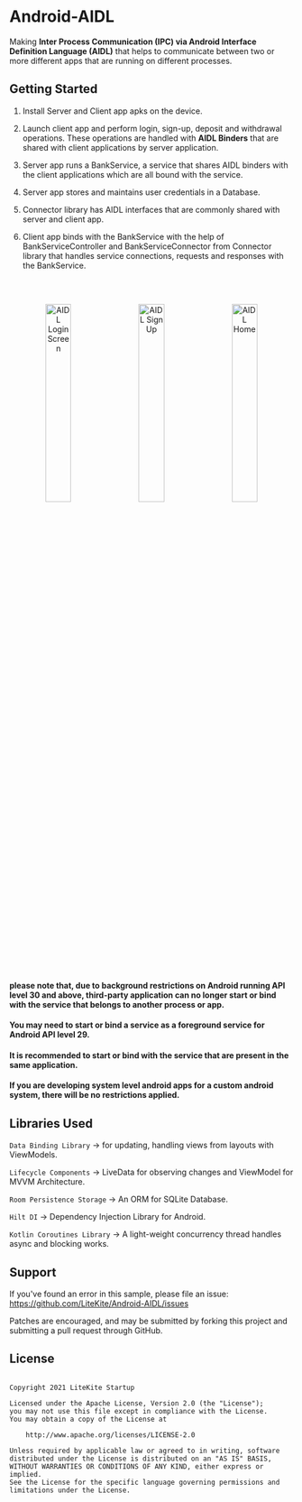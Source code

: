 # Android-AIDL

Making <b>Inter Process Communication (IPC) via Android Interface Definition Language (AIDL)</b> that helps to communicate between two or more different apps that are running on different processes.

## Getting Started

1) Install Server and Client app apks on the device.

2) Launch client app and perform login, sign-up, deposit and withdrawal operations. These operations are handled with <b>AIDL Binders</b> that are shared with client applications by server application.

3) Server app runs a BankService, a service that shares AIDL binders with the client applications which are all bound with the service.

4) Server app stores and maintains user credentials in a Database.

5) Connector library has AIDL interfaces that are commonly shared with server and client app.

6) Client app binds with the BankService with the help of BankServiceController and BankServiceConnector from Connector library that handles service connections, requests and responses with the BankService.

##

<br>

<p align="center">
    <img src="https://github.com/svignesh93/Android-AIDL/blob/assets/assets/aidl_login.png" alt="AIDL Login Screen" width="30%">
    <img src="https://github.com/svignesh93/Android-AIDL/blob/assets/assets/aidl_sign_up.png" alt="AIDL Sign Up" width="30%" hspace="2%">
    <img src="https://github.com/svignesh93/Android-AIDL/blob/assets/assets/aidl_home.png" alt="AIDL Home" width="30%">
</p>

##

#### please note that, due to background restrictions on Android running API level 30 and above, third-party application can no longer start or bind with the service that belongs to another process or app.

#### You may need to start or bind a service as a foreground service for Android API level 29.

#### It is recommended to start or bind with the service that are present in the same application.

#### If you are developing system level android apps for a custom android system, there will be no restrictions applied.

## Libraries Used

`Data Binding Library` -> for updating, handling views from layouts with ViewModels.</br>

`Lifecycle Components` -> LiveData for observing changes and ViewModel for MVVM Architecture.</br>

`Room Persistence Storage` -> An ORM for SQLite Database.</br>

`Hilt DI` -> Dependency Injection Library for Android.</br>

`Kotlin Coroutines Library` -> A light-weight concurrency thread handles async and blocking works.</br>

## Support

If you've found an error in this sample, please file an issue:
https://github.com/LiteKite/Android-AIDL/issues

Patches are encouraged, and may be submitted by forking this project and
submitting a pull request through GitHub.

## License

~~~

Copyright 2021 LiteKite Startup

Licensed under the Apache License, Version 2.0 (the "License");
you may not use this file except in compliance with the License.
You may obtain a copy of the License at

    http://www.apache.org/licenses/LICENSE-2.0

Unless required by applicable law or agreed to in writing, software
distributed under the License is distributed on an "AS IS" BASIS, 
WITHOUT WARRANTIES OR CONDITIONS OF ANY KIND, either express or implied.
See the License for the specific language governing permissions and
limitations under the License.

~~~
